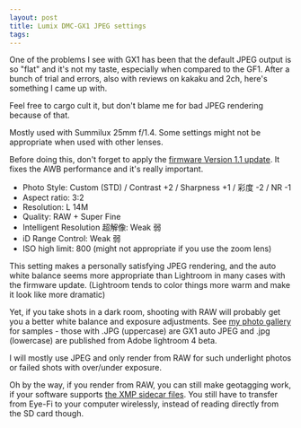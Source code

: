 ```yaml
---
layout: post
title: Lumix DMC-GX1 JPEG settings
tags: 
---
```

One of the problems I see with GX1 has been that the default JPEG output is so
"flat" and it's not my taste, especially when compared to the GF1. After a
bunch of trial and errors, also with reviews on kakaku and 2ch, here's
something I came up with.

Feel free to cargo cult it, but don't blame me for bad JPEG rendering because
of that.

Mostly used with Summilux 25mm f/1.4. Some settings might not be appropriate
when used with other lenses.

Before doing this, don't forget to apply the [firmware Version 1.1
update](http://weblog.bulknews.net/2012/01/25/lumix-dmc-gx1-firmware-update).
It fixes the AWB performance and it's really important.

  * Photo Style: Custom (STD) / Contrast +2 / Sharpness +1 / 彩度 -2 / NR -1
  * Aspect ratio: 3:2
  * Resolution: L 14M
  * Quality: RAW + Super Fine
  * Intelligent Resolution 超解像: Weak 弱
  * iD Range Control: Weak 弱
  * ISO high limit: 800 (might not appropriate if you use the zoom lens)

This setting makes a personally satisfying JPEG rendering, and the auto white
balance seems more appropriate than Lightroom in many cases with the firmware
update. (Lightroom tends to color things more warm and make it look like more
dramatic)

Yet, if you take shots in a dark room, shooting with RAW will probably get you
a better white balance and exposure adjustments. See [my photo
gallery](http://www.flickr.com/photos/bulknews/) for samples - those with .JPG
(uppercase) are GX1 auto JPEG and .jpg (lowercase) are published from Adobe
lightroom 4 beta.

I will mostly use JPEG and only render from RAW for such underlight photos or
failed shots with over/under exposure.

Oh by the way, if you render from RAW, you can still make geotagging work, if
your software supports [the XMP sidecar
files](http://support.eye.fi/features/geo/what-is-geotagging/). You still have
to transfer from Eye-Fi to your computer wirelessly, instead of reading
directly from the SD card though.

